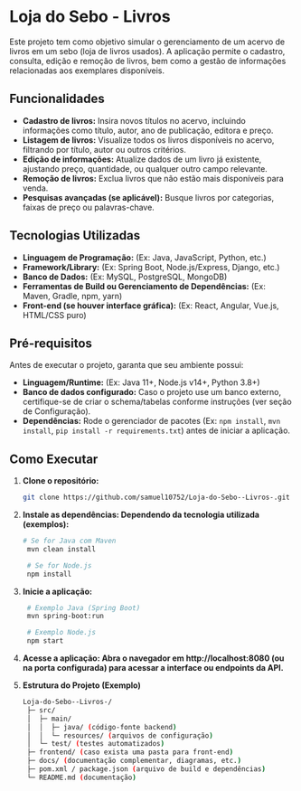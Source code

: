 # Loja do Sebo - Livros

Este projeto tem como objetivo simular o gerenciamento de um acervo de livros em um sebo (loja de livros usados). A aplicação permite o cadastro, consulta, edição e remoção de livros, bem como a gestão de informações relacionadas aos exemplares disponíveis.

## Funcionalidades

- **Cadastro de livros:** Insira novos títulos no acervo, incluindo informações como título, autor, ano de publicação, editora e preço.
- **Listagem de livros:** Visualize todos os livros disponíveis no acervo, filtrando por título, autor ou outros critérios.
- **Edição de informações:** Atualize dados de um livro já existente, ajustando preço, quantidade, ou qualquer outro campo relevante.
- **Remoção de livros:** Exclua livros que não estão mais disponíveis para venda.
- **Pesquisas avançadas (se aplicável):** Busque livros por categorias, faixas de preço ou palavras-chave.

## Tecnologias Utilizadas

- **Linguagem de Programação:** (Ex: Java, JavaScript, Python, etc.)
- **Framework/Library:** (Ex: Spring Boot, Node.js/Express, Django, etc.)
- **Banco de Dados:** (Ex: MySQL, PostgreSQL, MongoDB)
- **Ferramentas de Build ou Gerenciamento de Dependências:** (Ex: Maven, Gradle, npm, yarn)
- **Front-end (se houver interface gráfica):** (Ex: React, Angular, Vue.js, HTML/CSS puro)

## Pré-requisitos

Antes de executar o projeto, garanta que seu ambiente possui:

- **Linguagem/Runtime:** (Ex: Java 11+, Node.js v14+, Python 3.8+)
- **Banco de dados configurado:** Caso o projeto use um banco externo, certifique-se de criar o schema/tabelas conforme instruções (ver seção de Configuração).
- **Dependências:** Rode o gerenciador de pacotes (Ex: `npm install`, `mvn install`, `pip install -r requirements.txt`) antes de iniciar a aplicação.

## Como Executar

1. **Clone o repositório:**
   ```bash
   git clone https://github.com/samuel10752/Loja-do-Sebo--Livros-.git

2. **Instale as dependências: Dependendo da tecnologia utilizada (exemplos):**
   ```bash
   # Se for Java com Maven
    mvn clean install

    # Se for Node.js
    npm install

3. **Inicie a aplicação:**
   ```bash
    # Exemplo Java (Spring Boot)
    mvn spring-boot:run

    # Exemplo Node.js
    npm start

3. **Acesse a aplicação: Abra o navegador em http://localhost:8080 (ou na porta configurada) para acessar a interface ou endpoints da API.**

4. **Estrutura do Projeto (Exemplo)**
   ```bash
   Loja-do-Sebo--Livros-/
    ├─ src/
    │  ├─ main/
    │  │  ├─ java/ (código-fonte backend)
    │  │  └─ resources/ (arquivos de configuração)
    │  └─ test/ (testes automatizados)
    ├─ frontend/ (caso exista uma pasta para front-end)
    ├─ docs/ (documentação complementar, diagramas, etc.)
    ├─ pom.xml / package.json (arquivo de build e dependências)
    └─ README.md (documentação)
   
